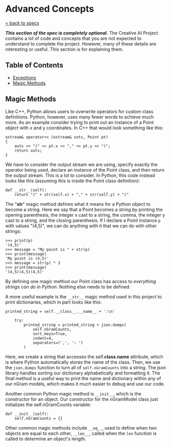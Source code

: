 # Advanced Concepts

[< back to specs](./)

***This section of the spec is completely optional.*** The Creative AI Project contains a lot of code and concepts that you are not expected to understand to complete the project. However, many of these details are interesting or useful. This section is for explaining them.

## Table of Contents

- [Exceptions](#exceptions)
- [Magic Methods](#magic-methods)

## Magic Methods

Like C++, Python allows users to overwrite operators for custom class definitions. Python, however, uses many fewer words to achieve much more. As an example consider trying to print out an instance of a Point object with x and y coordinates. In C++ that would look something like this:

```
ostream& operator<< (ostream& outs, Point pt)
{
    outs << "(" << pt.x << "," << pt.y << ")";
    return outs;
}
```

We have to consider the output stream we are using, specify exactly the operator being used, declare an instance of the Point class, and then return the output stream. This is a lot to consider. In Python, this code instead looks like this (assuming this is inside the Point class definition):

```
def __str__(self):
    return "(" + str(self.x) + "," + str(self.y) + ")"
```

The "__str__" magic method defines what it means for a Python object to become a string. Here we say that a Point becomes a string by printing the opening parenthesis, the integer x cast to a string, the comma, the integer y cast to a string, and the closing parenthesis. If I declare a Point instance `p` with values "(4,5)", we can do anything with it that we can do with other strings:

```
>>> print(p)
'(4,5)'
>>> message = "My point is " + str(p)
>>> print(message)
'My point is (4,5)'
>>> message = str(p) * 3
>>> print(message)
'(4,5)(4,5)(4,5)'
```

By defining one magic method our Point class has access to *everything strings can do in Python*. Nothing else needs to be defined.

A more useful example is the `__str__` magic method used in this project to print dictionaries, which in part looks like this:

```
printed_string = self.__class__.__name__ + ':\n'

    try:
        printed_string = printed_string + json.dumps(
            self.nGramCounts,
            sort_keys=True,
            indent=4,
            separators=(',', ': ')
        )
```

Here, we create a string that accesses the self.__class__.__name__ attribute, which is where Python automatically stores the name of the class. Then, we use the `json.dumps` function to turn all of `self.nGramCounts` into a string. The json library handles sorting our dictionary alphabetically and formatting it. The final method is a useful way to print the name and dictionary within any of our nGram models, which makes it much easier to debug and use our code.

Another common Python magic method is `__init__`, which is the constructor for an object. Our constructor for the nGramModel class just initializes the self.nGramCounts variable:

```
def __init__(self):
    self.nGramCounts = {}
```

Other common magic methods include `__eq__`, used to define when two objects are equal to each other, `__len__`, called when the `len` function is called to determine an object's length. 

